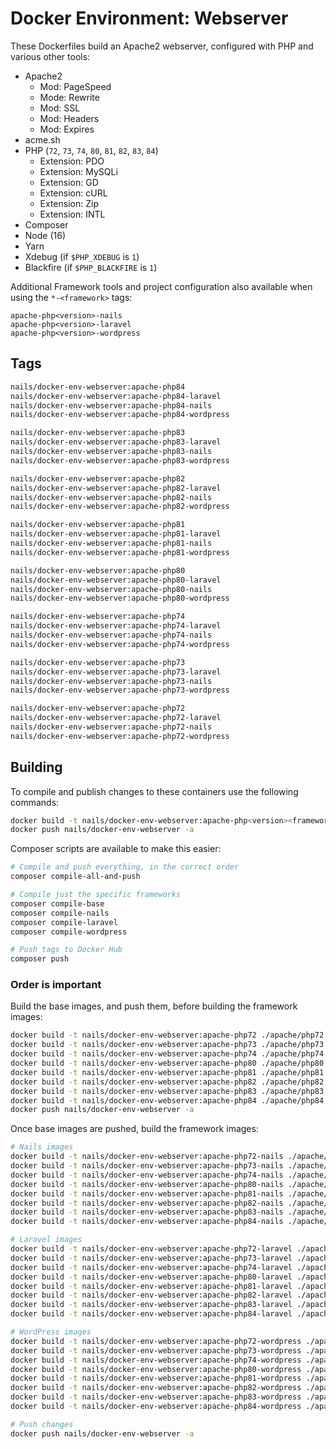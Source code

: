 # Docker Environment: Webserver

These Dockerfiles build an Apache2 webserver, configured with PHP and various other tools:

- Apache2
    + Mod: PageSpeed
    + Mode: Rewrite
    + Mod: SSL
    + Mod: Headers
    + Mod: Expires
- acme.sh
- PHP (`72`, `73`, `74`, `80`, `81`, `82`, `83`, `84`)
    + Extension: PDO
    + Extension: MySQLi
    + Extension: GD
    + Extension: cURL
    + Extension: Zip
    + Extension: INTL
- Composer
- Node (16)
- Yarn
- Xdebug (if `$PHP_XDEBUG` is `1`)
- Blackfire (if `$PHP_BLACKFIRE` is `1`)

Additional Framework tools and project configuration also available when using the `*-<framework>` tags:

```
apache-php<version>-nails
apache-php<version>-laravel
apache-php<version>-wordpress
```



## Tags

```bash
nails/docker-env-webserver:apache-php84
nails/docker-env-webserver:apache-php84-laravel
nails/docker-env-webserver:apache-php84-nails
nails/docker-env-webserver:apache-php84-wordpress

nails/docker-env-webserver:apache-php83
nails/docker-env-webserver:apache-php83-laravel
nails/docker-env-webserver:apache-php83-nails
nails/docker-env-webserver:apache-php83-wordpress

nails/docker-env-webserver:apache-php82
nails/docker-env-webserver:apache-php82-laravel
nails/docker-env-webserver:apache-php82-nails
nails/docker-env-webserver:apache-php82-wordpress

nails/docker-env-webserver:apache-php81
nails/docker-env-webserver:apache-php81-laravel
nails/docker-env-webserver:apache-php81-nails
nails/docker-env-webserver:apache-php81-wordpress

nails/docker-env-webserver:apache-php80
nails/docker-env-webserver:apache-php80-laravel
nails/docker-env-webserver:apache-php80-nails
nails/docker-env-webserver:apache-php80-wordpress

nails/docker-env-webserver:apache-php74
nails/docker-env-webserver:apache-php74-laravel
nails/docker-env-webserver:apache-php74-nails
nails/docker-env-webserver:apache-php74-wordpress

nails/docker-env-webserver:apache-php73
nails/docker-env-webserver:apache-php73-laravel
nails/docker-env-webserver:apache-php73-nails
nails/docker-env-webserver:apache-php73-wordpress

nails/docker-env-webserver:apache-php72
nails/docker-env-webserver:apache-php72-laravel
nails/docker-env-webserver:apache-php72-nails
nails/docker-env-webserver:apache-php72-wordpress
```



## Building

To compile and publish changes to these containers use the following commands:

```bash
docker build -t nails/docker-env-webserver:apache-php<version><framework> ./apache/php<version><framework>
docker push nails/docker-env-webserver -a
```

Composer scripts are available to make this easier:

```bash
# Compile and push everything, in the correct order
composer compile-all-and-push

# Compile just the specific frameworks
composer compile-base
composer compile-nails
composer compile-laravel
composer compile-wordpress

# Push tags to Docker Hub
composer push
```


### Order is important

Build the base images, and push them, before building the framework images:

```bash
docker build -t nails/docker-env-webserver:apache-php72 ./apache/php72
docker build -t nails/docker-env-webserver:apache-php73 ./apache/php73
docker build -t nails/docker-env-webserver:apache-php74 ./apache/php74
docker build -t nails/docker-env-webserver:apache-php80 ./apache/php80
docker build -t nails/docker-env-webserver:apache-php81 ./apache/php81
docker build -t nails/docker-env-webserver:apache-php82 ./apache/php82
docker build -t nails/docker-env-webserver:apache-php83 ./apache/php83
docker build -t nails/docker-env-webserver:apache-php84 ./apache/php84
docker push nails/docker-env-webserver -a
```

Once base images are pushed, build the framework images:

```bash
# Nails images
docker build -t nails/docker-env-webserver:apache-php72-nails ./apache/php72-nails
docker build -t nails/docker-env-webserver:apache-php73-nails ./apache/php73-nails
docker build -t nails/docker-env-webserver:apache-php74-nails ./apache/php74-nails
docker build -t nails/docker-env-webserver:apache-php80-nails ./apache/php80-nails
docker build -t nails/docker-env-webserver:apache-php81-nails ./apache/php81-nails
docker build -t nails/docker-env-webserver:apache-php82-nails ./apache/php82-nails
docker build -t nails/docker-env-webserver:apache-php83-nails ./apache/php83-nails
docker build -t nails/docker-env-webserver:apache-php84-nails ./apache/php84-nails

# Laravel images
docker build -t nails/docker-env-webserver:apache-php72-laravel ./apache/php72-laravel
docker build -t nails/docker-env-webserver:apache-php73-laravel ./apache/php73-laravel
docker build -t nails/docker-env-webserver:apache-php74-laravel ./apache/php74-laravel
docker build -t nails/docker-env-webserver:apache-php80-laravel ./apache/php80-laravel
docker build -t nails/docker-env-webserver:apache-php81-laravel ./apache/php81-laravel
docker build -t nails/docker-env-webserver:apache-php82-laravel ./apache/php82-laravel
docker build -t nails/docker-env-webserver:apache-php83-laravel ./apache/php83-laravel
docker build -t nails/docker-env-webserver:apache-php84-laravel ./apache/php84-laravel

# WordPress images
docker build -t nails/docker-env-webserver:apache-php72-wordpress ./apache/php72-wordpress
docker build -t nails/docker-env-webserver:apache-php73-wordpress ./apache/php73-wordpress
docker build -t nails/docker-env-webserver:apache-php74-wordpress ./apache/php74-wordpress
docker build -t nails/docker-env-webserver:apache-php80-wordpress ./apache/php80-wordpress
docker build -t nails/docker-env-webserver:apache-php81-wordpress ./apache/php81-wordpress
docker build -t nails/docker-env-webserver:apache-php82-wordpress ./apache/php82-wordpress
docker build -t nails/docker-env-webserver:apache-php83-wordpress ./apache/php83-wordpress
docker build -t nails/docker-env-webserver:apache-php84-wordpress ./apache/php84-wordpress

# Push changes
docker push nails/docker-env-webserver -a
```

